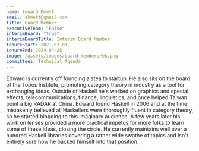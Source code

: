 ```yaml
---
name: Edward Kmett
email: ekmett@gmail.com
title: Board Member
executiveTeam: "False"
interimBoard: "True"
interimBoardTitle: Interim Board Member
tenureStart: 2021-02-01
tenureEnd: 2024-04-25
image: /assets/images/board-members/ek.png
committees: Technical Agenda
---
```

Edward is currently off founding a stealth startup. He also sits on the board of the Topos Institute, promoting category theory in industry as a tool for exchanging ideas. Outside of Haskell he's worked on graphics and special effects, telecommunications, finance, linguistics, and once helped Taiwan point a big RADAR at China. Edward found Haskell in 2006 and at the time mistakenly believed all Haskellers were thoroughly fluent in category theory, so he started blogging to this imaginary audience. A few years later his work on lenses provided a more practical impetus for more folks to learn some of these ideas, closing the circle. He currently maintains well over a hundred Haskell libraries covering a rather wide swathe of topics and isn't entirely sure how he backed himself into that position.
